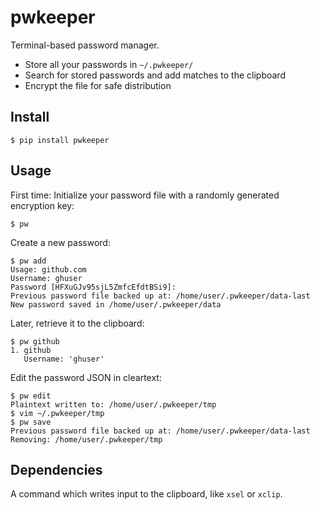 # pwkeeper

Terminal-based password manager.

* Store all your passwords in `~/.pwkeeper/`
* Search for stored passwords and add matches to the clipboard
* Encrypt the file for safe distribution

## Install

    $ pip install pwkeeper

## Usage

First time: Initialize your password file with a randomly generated encryption key:

    $ pw

Create a new password:

    $ pw add
    Usage: github.com
    Username: ghuser
    Password [HFXuGJv95sjL5ZmfcEfdtBSi9]:
    Previous password file backed up at: /home/user/.pwkeeper/data-last
    New password saved in /home/user/.pwkeeper/data

Later, retrieve it to the clipboard:

    $ pw github
    1. github
       Username: 'ghuser'

Edit the password JSON in cleartext:

    $ pw edit
    Plaintext written to: /home/user/.pwkeeper/tmp
    $ vim ~/.pwkeeper/tmp
    $ pw save
    Previous password file backed up at: /home/user/.pwkeeper/data-last
    Removing: /home/user/.pwkeeper/tmp

## Dependencies

A command which writes input to the clipboard, like `xsel` or `xclip`.
